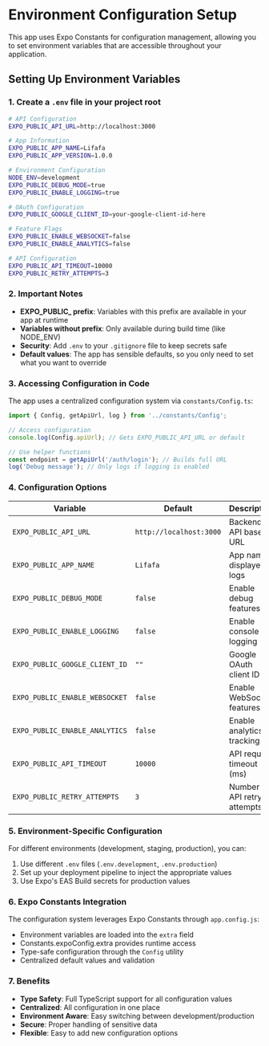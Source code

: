 # Environment Configuration Setup

This app uses Expo Constants for configuration management, allowing you to set environment variables that are accessible throughout your application.

## Setting Up Environment Variables

### 1. Create a `.env` file in your project root

```bash
# API Configuration
EXPO_PUBLIC_API_URL=http://localhost:3000

# App Information
EXPO_PUBLIC_APP_NAME=Lifafa
EXPO_PUBLIC_APP_VERSION=1.0.0

# Environment Configuration
NODE_ENV=development
EXPO_PUBLIC_DEBUG_MODE=true
EXPO_PUBLIC_ENABLE_LOGGING=true

# OAuth Configuration
EXPO_PUBLIC_GOOGLE_CLIENT_ID=your-google-client-id-here

# Feature Flags
EXPO_PUBLIC_ENABLE_WEBSOCKET=false
EXPO_PUBLIC_ENABLE_ANALYTICS=false

# API Configuration
EXPO_PUBLIC_API_TIMEOUT=10000
EXPO_PUBLIC_RETRY_ATTEMPTS=3
```

### 2. Important Notes

- **EXPO_PUBLIC_ prefix**: Variables with this prefix are available in your app at runtime
- **Variables without prefix**: Only available during build time (like NODE_ENV)
- **Security**: Add `.env` to your `.gitignore` file to keep secrets safe
- **Default values**: The app has sensible defaults, so you only need to set what you want to override

### 3. Accessing Configuration in Code

The app uses a centralized configuration system via `constants/Config.ts`:

```typescript
import { Config, getApiUrl, log } from '../constants/Config';

// Access configuration
console.log(Config.apiUrl); // Gets EXPO_PUBLIC_API_URL or default

// Use helper functions
const endpoint = getApiUrl('/auth/login'); // Builds full URL
log('Debug message'); // Only logs if logging is enabled
```

### 4. Configuration Options

| Variable | Default | Description |
|----------|---------|-------------|
| `EXPO_PUBLIC_API_URL` | `http://localhost:3000` | Backend API base URL |
| `EXPO_PUBLIC_APP_NAME` | `Lifafa` | App name displayed in logs |
| `EXPO_PUBLIC_DEBUG_MODE` | `false` | Enable debug features |
| `EXPO_PUBLIC_ENABLE_LOGGING` | `false` | Enable console logging |
| `EXPO_PUBLIC_GOOGLE_CLIENT_ID` | `""` | Google OAuth client ID |
| `EXPO_PUBLIC_ENABLE_WEBSOCKET` | `false` | Enable WebSocket features |
| `EXPO_PUBLIC_ENABLE_ANALYTICS` | `false` | Enable analytics tracking |
| `EXPO_PUBLIC_API_TIMEOUT` | `10000` | API request timeout (ms) |
| `EXPO_PUBLIC_RETRY_ATTEMPTS` | `3` | Number of API retry attempts |

### 5. Environment-Specific Configuration

For different environments (development, staging, production), you can:

1. Use different `.env` files (`.env.development`, `.env.production`)
2. Set up your deployment pipeline to inject the appropriate values
3. Use Expo's EAS Build secrets for production values

### 6. Expo Constants Integration

The configuration system leverages Expo Constants through `app.config.js`:

- Environment variables are loaded into the `extra` field
- Constants.expoConfig.extra provides runtime access
- Type-safe configuration through the `Config` utility
- Centralized default values and validation

### 7. Benefits

- **Type Safety**: Full TypeScript support for all configuration values
- **Centralized**: All configuration in one place
- **Environment Aware**: Easy switching between development/production
- **Secure**: Proper handling of sensitive data
- **Flexible**: Easy to add new configuration options 